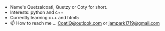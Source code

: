 - Name's Quetzalcoatl, Quetzy or Coty for short. 
- Interests: python and c++
- Currently learning c++ and html5
- 📫 How to reach me ... CoatlQ@outlook.com or jampark1719@gmail.com
